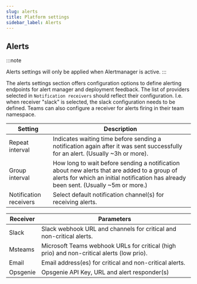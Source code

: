 ```yaml
---
slug: alerts
title: Platform settings
sidebar_label: Alerts
---
```



## Alerts

:::note

Alerts settings will only be applied when Alertmanager is active.
:::

The alerts settings section offers configuration options to define alerting endpoints for alert manager and deployment feedback. The list of providers selected in `Notification receivers` should reflect their configuration. I.e. when receiver "slack" is selected, the slack configuration needs to be defined. Teams can also configure a receiver for alerts firing in their team namespace.

| Setting | Description |
| ------- | ----------- |
| Repeat interval | Indicates waiting time before sending a notification again after it was sent successfully for an alert. (Usually ~3h or more). |
| Group interval | How long to wait before sending a notification about new alerts that are added to a group of alerts for which an initial notification has already been sent. (Usually ~5m or more.) |
| Notification receivers | Select default notification channel(s) for receiving alerts. |

| Receiver | Parameters |
| ------- | ----------- |
| Slack | Slack webhook URL and channels for critical and non-critical alerts. |
| Msteams | Microsoft Teams webhook URLs for critical (high prio) and non-critical alerts (low prio). |
| Email | Email address(es) for critical and non-critical alerts. |
| Opsgenie | Opsgenie API Key, URL and alert responder(s) |

